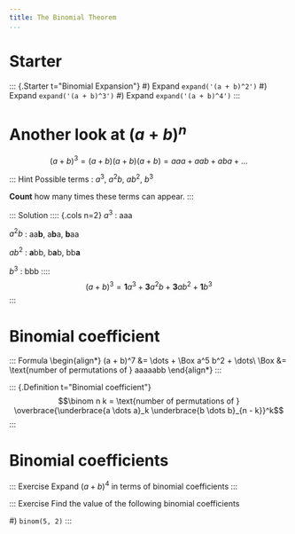 ```yaml
---
title: The Binomial Theorem
...
```


# Starter

::: {.Starter t="Binomial Expansion"}
#) Expand `expand('(a + b)^2')`
#) Expand `expand('(a + b)^3')`
#) Expand `expand('(a + b)^4')`
:::

# Another look at $(a + b)^n$

$$(a + b)^3 = (a + b) (a + b) (a + b) = aaa + aab + aba + \dots$$

::: Hint
Possible terms
: $a^3$, $a^2 b$, $a b^2$, $b^3$

**Count** how many times these terms can appear.
:::

::: Solution
:::: {.cols n=2}
$a^3$
: aaa

$a^2 b$
: aa**b**, a**b**a, **b**aa

$a b^2$
: **a**bb, b**a**b, bb**a**

$b^3$
: bbb
::::
$$(a + b)^3 = \mathbf 1 a^3 + \mathbf 3 a^2 b + \mathbf 3 a b^2 + \mathbf 1 b^3$$
:::

# Binomial coefficient

::: Formula
\begin{align*}
(a + b)^7 &= \dots + \Box a^5 b^2 + \dots\\
\Box &= \text{number of permutations of } aaaaabb
\end{align*}
:::

::: {.Definition t="Binomial coefficient"}
$$\binom n k = \text{number of permutations of }
\overbrace{\underbrace{a \dots a}_k \underbrace{b \dots b}_{n - k}}^k$$
:::

# Binomial coefficients

::: Exercise
Expand $(a + b)^4$ in terms of binomial coefficients
:::

::: Exercise
Find the value of the following binomial coefficients

#) `binom(5, 2)`
:::
